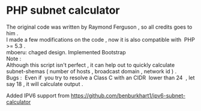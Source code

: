 <html>
<head>
<meta content="text/html; charset=ISO-8859-1"
http-equiv="content-type">
<title></title>
</head>
<body>
<h1 style="font-weight: bold;">PHP subnet calculator</h1>
The original code was written by Raymond Ferguson , so all credits goes
to him .<br>
I made a few modifications on the code , now it is also compatible
with&nbsp; PHP &gt;= 5.3 .<br>
mboeru: chaged design. Implemented Bootstrap
<br>
Note :<br>
Although this script isn't perfect , it can help out to quickly
calculate subnet-shemas ( number of hosts , broadcast domain , network
id ) .<br>
Bugs :&nbsp; Even if&nbsp; you try to resolve a Class C with an
CIDR&nbsp; lower than 24&nbsp; , let say 18 , it will calculate output .<br>

Added IPV6 support from https://github.com/benburkhart1/ipv6-subnet-calculator
<br>
</body>
</html>
